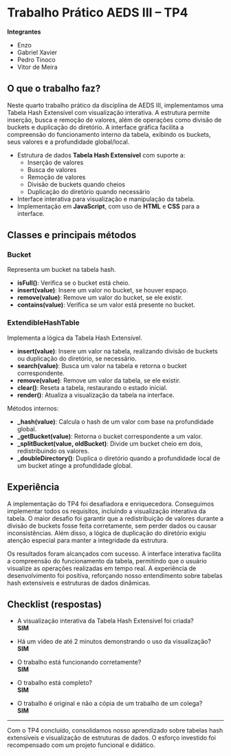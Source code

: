 # Trabalho Prático AEDS III – TP4

**Integrantes**  
- Enzo  
- Gabriel Xavier  
- Pedro Tinoco  
- Vitor de Meira  

## O que o trabalho faz?  
Neste quarto trabalho prático da disciplina de AEDS III, implementamos uma Tabela Hash Extensível com visualização interativa. A estrutura permite inserção, busca e remoção de valores, além de operações como divisão de buckets e duplicação do diretório. A interface gráfica facilita a compreensão do funcionamento interno da tabela, exibindo os buckets, seus valores e a profundidade global/local.

- Estrutura de dados **Tabela Hash Extensível** com suporte a:
  - Inserção de valores  
  - Busca de valores  
  - Remoção de valores  
  - Divisão de buckets quando cheios  
  - Duplicação do diretório quando necessário  
- Interface interativa para visualização e manipulação da tabela.  
- Implementação em **JavaScript**, com uso de **HTML** e **CSS** para a interface.  

## Classes e principais métodos

### Bucket  
Representa um bucket na tabela hash.  
- **isFull()**: Verifica se o bucket está cheio.  
- **insert(value)**: Insere um valor no bucket, se houver espaço.  
- **remove(value)**: Remove um valor do bucket, se ele existir.  
- **contains(value)**: Verifica se um valor está presente no bucket.  

### ExtendibleHashTable  
Implementa a lógica da Tabela Hash Extensível.  
- **insert(value)**: Insere um valor na tabela, realizando divisão de buckets ou duplicação do diretório, se necessário.  
- **search(value)**: Busca um valor na tabela e retorna o bucket correspondente.  
- **remove(value)**: Remove um valor da tabela, se ele existir.  
- **clear()**: Reseta a tabela, restaurando o estado inicial.  
- **render()**: Atualiza a visualização da tabela na interface.  

Métodos internos:  
- **_hash(value)**: Calcula o hash de um valor com base na profundidade global.  
- **_getBucket(value)**: Retorna o bucket correspondente a um valor.  
- **_splitBucket(value, oldBucket)**: Divide um bucket cheio em dois, redistribuindo os valores.  
- **_doubleDirectory()**: Duplica o diretório quando a profundidade local de um bucket atinge a profundidade global.  

## Experiência  
A implementação do TP4 foi desafiadora e enriquecedora. Conseguimos implementar todos os requisitos, incluindo a visualização interativa da tabela. O maior desafio foi garantir que a redistribuição de valores durante a divisão de buckets fosse feita corretamente, sem perder dados ou causar inconsistências. Além disso, a lógica de duplicação do diretório exigiu atenção especial para manter a integridade da estrutura.

Os resultados foram alcançados com sucesso. A interface interativa facilita a compreensão do funcionamento da tabela, permitindo que o usuário visualize as operações realizadas em tempo real. A experiência de desenvolvimento foi positiva, reforçando nosso entendimento sobre tabelas hash extensíveis e estruturas de dados dinâmicas.

## Checklist (respostas)

- A visualização interativa da Tabela Hash Extensível foi criada?  
  **SIM**

- Há um vídeo de até 2 minutos demonstrando o uso da visualização?  
  **SIM**

- O trabalho está funcionando corretamente?  
  **SIM**

- O trabalho está completo?  
  **SIM**

- O trabalho é original e não a cópia de um trabalho de um colega?  
  **SIM**

---

Com o TP4 concluído, consolidamos nosso aprendizado sobre tabelas hash extensíveis e visualização de estruturas de dados. O esforço investido foi recompensado com um projeto funcional e didático.